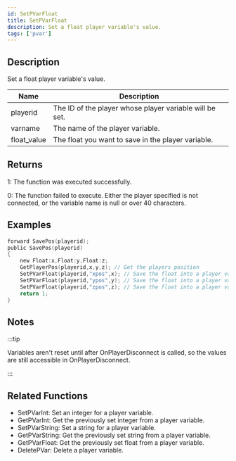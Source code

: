 ```yaml
---
id: SetPVarFloat
title: SetPVarFloat
description: Set a float player variable's value.
tags: ['pvar']
---
```


<TagLinks />

## Description

Set a float player variable's value.


| Name | Description |
|------|-------------|
|playerid | The ID of the player whose player variable will be set.|
|varname | The name of the player variable.|
|float_value | The float you want to save in the player variable.|


## Returns

 1: The function was executed successfully. 

 0: The function failed to execute. Either the player specified is not connected, or the variable name is null or over 40 characters.


## Examples


```c
forward SavePos(playerid);
public SavePos(playerid)
{
    new Float:x,Float:y,Float:z;
    GetPlayerPos(playerid,x,y,z); // Get the players position
    SetPVarFloat(playerid,"xpos",x); // Save the float into a player variable
    SetPVarFloat(playerid,"ypos",y); // Save the float into a player variable
    SetPVarFloat(playerid,"zpos",z); // Save the float into a player variable
    return 1;
}
```


## Notes

:::tip

Variables aren't reset until after OnPlayerDisconnect is called, so the values are still accessible in OnPlayerDisconnect.

:::


## Related Functions


-  SetPVarInt: Set an integer for a player variable.
-  GetPVarInt: Get the previously set integer from a player variable.
-  SetPVarString: Set a string for a player variable.
-  GetPVarString: Get the previously set string from a player variable.
-  GetPVarFloat: Get the previously set float from a player variable.
-  DeletePVar: Delete a player variable.